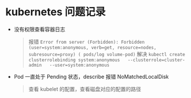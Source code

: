 # kubernetes 问题记录

- 没有权限查看容器日志
  > 报错 `Error from server (Forbidden): Forbidden (user=system:anonymous, verb=get, resource=nodes, subresource=proxy) ( pods/log volume-pod)`
  > 解决 `kubectl create clusterrolebinding system:anonymous   --clusterrole=cluster-admin   --user=system:anonymous`

- Pod 一直处于 Pending 状态，describe 报错 NoMatchedLocalDisk
   > 查看 kubelet 的配置，查看磁盘对应的配置的路径
